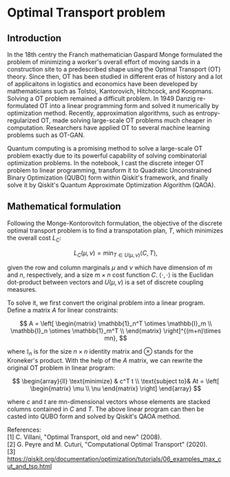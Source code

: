# Optimal Transport problem 
  
## Introduction

In the 18th centry the Franch mathematician Gaspard Monge formulated the problem of minimizing a worker's overall effort of moving sands in a construction site to a predescribed shape using the Optimal Transport (OT) theory. Since then, OT has been studied in different eras of history and a lot of applicaitons in logistics and economics have been developed by mathematicians such as Tolstoi, Kantorovich, Hitchcock, and Koopmans. Solving a OT problem remained a difficult problem. In 1949 Danzig re-formulated OT into a linear programming form and solved it numerically by optimization method. Recently, approximation algorithms, such as entropy-regularized OT, made solving large-scale OT problems much cheaper in computation. Researchers have applied OT to several machine learning problems such as OT-GAN. 

Quantum computing is a promising method to solve a large-scale OT problem exactly due to its powerful capability of solving combinatorial optimization problems. In the notebook, I cast the discrete integer OT problem to linear programming, transform it to Quadratic Unconstrained Binary Optimization (QUBO) form within Qiskit's framework, and finally solve it by Qiskit's Quantum Approximate Optimization Algorithm (QAOA).

## Mathematical formulation

Following the Monge-Kontorovitch formulation, the objective of the discrete optimal transport problem is to find a transpotation plan, $T$, which minimizes the overall cost $L_{C}$:

$$ L_C(\mu,\nu) = \min_{T \in U(\mu,\nu)} \left< C, T \right>, $$  

given the row and column marginals $\mu$ and $\nu$ which have dimension of $m$ and $n$, respectively, and a size $m \times n$ cost function $C$. $\left< \cdot, \cdot \right>$ is the Euclidan dot-product between vectors and $U(\mu,\nu)$ is a set of discrete coupling measures.

To solve it, we first convert the original problem into a linear program. Define a matrix $A$ for linear constraints:

$$ A = \left[
\begin{matrix}
\mathbb{1}_n^T \otimes \mathbb{I}_m \\
\mathbb{I}_n  \otimes \mathbb{1}_m^T \\
\end{matrix} \right]^{(m+n)\times mn},
$$

where $\mathbb{I}_n$ is for the size $n \times n$ identity matrix and $\otimes$ stands for the Kroneker's product. With the help of the $A$ matrix, we can rewrite the original OT problem in linear program:

$$
\begin{array}{ll}
\text{minimize}  & c^T t \\
\text{subject to}& At = \left[
  \begin{matrix}
  \mu \\
  \nu
  \end{matrix} \right]
\end{array}
$$

where $c$ and $t$ are mn-dimensional vectors whose elements are stacked columns contained in $C$ and $T$. The above linear program can then be casted into QUBO form and solved by Qiskit's QAOA method.

References:   
[1] C. Villani, "Optimal Transport, old and new" (2008).  
[2] G. Peyre and M. Cuturi, "Computational Optimal Transport" (2020).  
[3] https://qiskit.org/documentation/optimization/tutorials/06_examples_max_cut_and_tsp.html  

